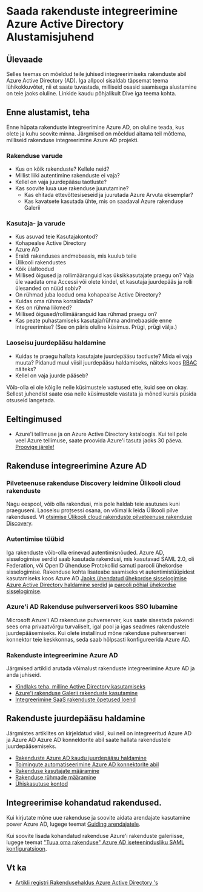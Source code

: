 <properties
   pageTitle="Saada rakenduste integreerimine Azure Active Directory Alustamisjuhend |  Microsoft Azure'i"
   description="Selles artiklis on saamisega alustamise juhend integreerimine Azure Active Directory (AD) rakendused kohapealse ja pilveteenuse rakendusi."
   services="active-directory"
   documentationCenter=""
   authors="ihenkel"
   manager="femila"
   editor=""/>

   <tags
      ms.service="active-directory"
      ms.devlang="na"
      ms.topic="article"
      ms.tgt_pltfrm="na"
      ms.workload="identity"
      ms.date="02/09/2016"
      ms.author="inhenk"/>

# <a name="integrating-azure-active-directory-with-applications-getting-started-guide"></a>Saada rakenduste integreerimine Azure Active Directory Alustamisjuhend
## <a name="overview"></a>Ülevaade
Selles teemas on mõeldud teile juhised integreerimiseks rakenduste abil Azure Active Directory (AD). Iga allpool sisaldab täpsemat teema lühikokkuvõtet, nii et saate tuvastada, milliseid osasid saamisega alustamine on teie jaoks oluline.  Linkide kaudu põhjalikult Dive iga teema kohta.

## <a name="before-you-begin-take-inventory"></a>Enne alustamist, teha
Enne hüpata rakenduste integreerimine Azure AD, on oluline teada, kus olete ja kuhu soovite minna.  Järgmised on mõeldud aitama teil mõtlema, milliseid rakenduse integreerimine Azure AD projekti.

### <a name="application-inventory"></a>Rakenduse varude
- Kus on kõik rakenduste? Kellele neid?
- Millist liiki autentimine rakenduste ei vaja?
- Kellel on vaja juurdepääsu taotluste?
- Kas soovite luua uue rakenduse juurutamine?
  - Kas ehitada ettevõttesiseseid ja juurutada Azure Arvuta eksemplar?
  - Kas kavatsete kasutada ühte, mis on saadaval Azure rakenduse Galerii

### <a name="user-and-group-inventory"></a>Kasutaja- ja varude
- Kus asuvad teie Kasutajakontod?
 - Kohapealse Active Directory
 - Azure AD
 - Eraldi rakenduses andmebaasis, mis kuulub teile
 - Ülikooli rakendustes
 - Kõik ülaltoodud
- Millised õigused ja rollimääranguid kas üksikkasutajate praegu on? Vaja üle vaadata oma Accessi või olete kindel, et kasutaja juurdepääs ja rolli ülesanded on nüüd sobiv?
- On rühmad juba loodud oma kohapealse Active Directory?
 - Kuidas oma rühma korraldada?
 - Kes on rühma liikmed?
 - Millised õigused/rollimääranguid kas rühmad praegu on?
- Kas peate puhastamiseks kasutaja/rühma andmebaaside enne integreerimise?  (See on päris oluline küsimus. Prügi, prügi välja.)

### <a name="access-management-inventory"></a>Laoseisu juurdepääsu haldamine
- Kuidas te praegu hallata kasutajate juurdepääsu taotluste? Mida ei vaja muuta?  Pidanud muul viisil juurdepääsu haldamiseks, näiteks koos [RBAC](role-based-access-control-configure.md) näiteks?
- Kellel on vaja juurde pääseb?

Võib-olla ei ole kõigile neile küsimustele vastused ette, kuid see on okay.  Sellest juhendist saate osa neile küsimustele vastata ja mõned kursis püsida otsuseid langetada.

## <a name="prerequisites"></a>Eeltingimused
- Azure'i tellimuse ja on Azure Active Directory kataloogis.  Kui teil pole veel Azure tellimuse, saate proovida Azure'i tasuta jaoks 30 päeva. [Proovige järele!](https://azure.microsoft.com/trial/get-started-active-directory/)

## <a name="application-integration-with-azure-ad"></a>Rakenduse integreerimine Azure AD
### <a name="finding-unsanctioned-cloud-applications-with-cloud-app-discovery"></a>Pilveteenuse rakenduse Discovery leidmine Ülikooli cloud rakenduste
Nagu eespool, võib olla rakendusi, mis pole haldab teie asutuses kuni praeguseni.  Laoseisu protsessi osana, on võimalik leida Ülikooli pilve rakendused. Vt [otsimise Ülikooli cloud rakenduste pilveteenuse rakenduse Discovery](active-directory-cloudappdiscovery-whatis.md).

### <a name="authentication-types"></a>Autentimise tüübid
Iga rakenduste võib-olla erinevad autentimisnõuded. Azure AD, sisselogimise serdid saab kasutada rakendusi, mis kasutavad SAML 2.0, oli Federation, või OpenID ühenduse Protokollid samuti parooli ühekordse sisselogimise. Rakenduse kohta lisateabe saamiseks vt autentimistüüpidest kasutamiseks koos Azure AD [Jaoks ühendatud ühekordse sisselogimise Azure Active Directory haldamine serdid](active-directory-sso-certs.md) ja [parooli põhjal ühekordse sisselogimise](active-directory-appssoaccess-whatis.md).

### <a name="enabling-sso-with-azure-ad-app-proxy"></a>Azure'i AD Rakenduse puhverserveri koos SSO lubamine
Microsoft Azure'i AD rakenduse puhverserver, kus saate sisestada pakendi sees oma privaatvõrgu turvaliselt, igal pool ja igas seadmes rakendustele juurdepääsemiseks. Kui olete installinud mõne rakenduse puhverserveri konnektor teie keskkonnas, seda saab hõlpsasti konfigureerida Azure AD.

### <a name="integrating-applications-with-azure-ad"></a>Rakenduste integreerimine Azure AD
Järgmised artiklid arutada võimalust rakenduste integreerimine Azure AD ja anda juhiseid.

- [Kindlaks teha, milline Active Directory kasutamiseks](active-directory-administer.md)
- [Azure'i rakenduse Galerii rakenduste kasutamine](active-directory-appssoaccess-whatis.md)
- [Integreerimine SaaS rakenduste õpetused loend](active-directory-saas-tutorial-list.md)

## <a name="managing-access-to-applications"></a>Rakenduste juurdepääsu haldamine
Järgmistes artiklites on kirjeldatud viisil, kui neil on integreeritud Azure AD ja Azure AD Azure AD konnektorite abil saate hallata rakendustele juurdepääsemiseks.

- [Rakenduste Azure AD kaudu juurdepääsu haldamine](active-directory-managing-access-to-apps.md)
- [Toimingute automatiseerimine Azure AD konnektorite abil](active-directory-saas-app-provisioning.md)
- [Rakenduse kasutajate määramine](active-directory-applications-guiding-developers-assigning-users.md)
- [Rakenduse rühmade määramine](active-directory-applications-guiding-developers-assigning-groups.md)
- [Ühiskasutuse kontod](active-directory-sharing-accounts.md)

## <a name="integrating-custom-applications"></a>Integreerimise kohandatud rakendused.
Kui kirjutate mõne uue rakenduse ja soovite aidata arendajate kasutamine power Azure AD, lugege teemat [Guiding arendajatele](active-directory-applications-guiding-developers-for-lob-applications.md).

Kui soovite lisada kohandatud rakenduse Azure'i rakenduste galeriisse, lugege teemat ["Tuua oma rakenduse" Azure AD iseteenindusliku SAML konfiguratsioon](http://blogs.technet.com/b/ad/archive/2015/06/17/bring-your-own-app-with-azure-ad-self-service-saml-configuration-gt-now-in-preview.aspx).

## <a name="see-also"></a>Vt ka

- [Artikli registri Rakendusehaldus Azure Active Directory 's](active-directory-apps-index.md)
